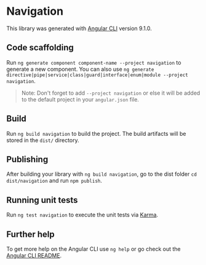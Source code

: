 # Navigation

This library was generated with [Angular CLI](https://github.com/angular/angular-cli) version 9.1.0.

## Code scaffolding

Run `ng generate component component-name --project navigation` to generate a new component. You can also use `ng generate directive|pipe|service|class|guard|interface|enum|module --project navigation`.
> Note: Don't forget to add `--project navigation` or else it will be added to the default project in your `angular.json` file. 

## Build

Run `ng build navigation` to build the project. The build artifacts will be stored in the `dist/` directory.

## Publishing

After building your library with `ng build navigation`, go to the dist folder `cd dist/navigation` and run `npm publish`.

## Running unit tests

Run `ng test navigation` to execute the unit tests via [Karma](https://karma-runner.github.io).

## Further help

To get more help on the Angular CLI use `ng help` or go check out the [Angular CLI README](https://github.com/angular/angular-cli/blob/master/README.md).
